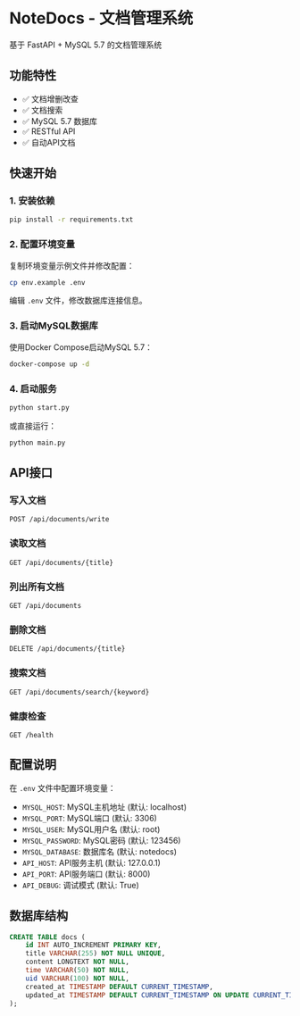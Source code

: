 # NoteDocs - 文档管理系统

基于 FastAPI + MySQL 5.7 的文档管理系统

## 功能特性

- ✅ 文档增删改查
- ✅ 文档搜索
- ✅ MySQL 5.7 数据库
- ✅ RESTful API
- ✅ 自动API文档

## 快速开始

### 1. 安装依赖

```bash
pip install -r requirements.txt
```

### 2. 配置环境变量

复制环境变量示例文件并修改配置：

```bash
cp env.example .env
```

编辑 `.env` 文件，修改数据库连接信息。

### 3. 启动MySQL数据库

使用Docker Compose启动MySQL 5.7：

```bash
docker-compose up -d
```

### 4. 启动服务

```bash
python start.py
```

或直接运行：

```bash
python main.py
```

## API接口

### 写入文档
```
POST /api/documents/write
```

### 读取文档
```
GET /api/documents/{title}
```

### 列出所有文档
```
GET /api/documents
```

### 删除文档
```
DELETE /api/documents/{title}
```

### 搜索文档
```
GET /api/documents/search/{keyword}
```

### 健康检查
```
GET /health
```

## 配置说明

在 `.env` 文件中配置环境变量：

- `MYSQL_HOST`: MySQL主机地址 (默认: localhost)
- `MYSQL_PORT`: MySQL端口 (默认: 3306)
- `MYSQL_USER`: MySQL用户名 (默认: root)
- `MYSQL_PASSWORD`: MySQL密码 (默认: 123456)
- `MYSQL_DATABASE`: 数据库名 (默认: notedocs)
- `API_HOST`: API服务主机 (默认: 127.0.0.1)
- `API_PORT`: API服务端口 (默认: 8000)
- `API_DEBUG`: 调试模式 (默认: True)

## 数据库结构

```sql
CREATE TABLE docs (
    id INT AUTO_INCREMENT PRIMARY KEY,
    title VARCHAR(255) NOT NULL UNIQUE,
    content LONGTEXT NOT NULL,
    time VARCHAR(50) NOT NULL,
    uid VARCHAR(100) NOT NULL,
    created_at TIMESTAMP DEFAULT CURRENT_TIMESTAMP,
    updated_at TIMESTAMP DEFAULT CURRENT_TIMESTAMP ON UPDATE CURRENT_TIMESTAMP
);
``` 